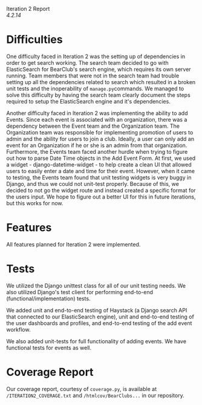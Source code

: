 Iteration 2 Report  
*4.2.14*  

# Difficulties
One difficulty faced in Iteration 2 was the setting up of dependencies in order to get search working. The search team decided to go with ElasticSearch for BearClub's search engine, which requires its own server running. Team members that were not in the search team had trouble setting up all the dependencies related to search which resulted in a broken unit tests and the inoperability of `manage.py`commands. We managed to solve this difficulty by having the search team clearly document the steps required to setup the ElasticSearch engine and it's dependencies.

Another difficulty faced in Iteration 2 was implementing the ability to add Events. Since each event is associated with an organization, there was a dependency between the Event team and the Organization team. The Organization team was responsible for implementing promotion of users to admin and the ability for users to join a club. Ideally, a user can only add an event for an Organization if he or she is an admin from that organization. Furthermore, the Events team faced another hurdle when trying to figure out how to parse Date Time objects in the Add Event Form. At first, we used a widget - django-datetime-widget - to help create a clean UI that allowed users to easily enter a date and time for their event. However, when it came to testing, the Events team found that unit testing widgets is very buggy in Django, and thus we could not unit-test properly. Because of this, we decided to not go the widget route and instead created a specific format for the users input. We hope to figure out a better UI for this in future iterations, but this works for now.

# Features
All features planned for Iteration 2 were implemented.

# Tests
We utilized the Django unittest class for all of our unit testing needs. We also utilized Django's test client for performing end-to-end (functional/implementation) tests.

We added unit and end-to-end testing of Haystack (a Django search API that connected to our ElasticSearch engine), unit and end-to-end testing of the user dashboards and profiles, and end-to-end testing of the add event workflow.

We also added unit-tests for full functionality of adding events. We have functional tests for events as well.

# Coverage Report

Our coverage report, courtesy of `coverage.py`, is available at `/ITERATION2_COVERAGE.txt` and `/htmlcov/BearClubs...` in our repository.
